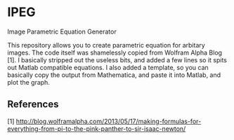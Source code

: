 # IPEG
Image Parametric Equation Generator

This repository allows you to create parametric equation for arbitary images. The code itself was shamelessly copied from Wolfram Alpha Blog [1]. I basically stripped out the useless bits, and added a few lines so it spits out Matlab compatible equations. I also added a template, so you can basically copy the output from Mathematica, and paste it into Matlab, and plot the graph. 

## References 
[1] http://blog.wolframalpha.com/2013/05/17/making-formulas-for-everything-from-pi-to-the-pink-panther-to-sir-isaac-newton/
